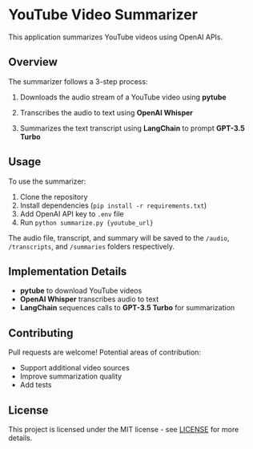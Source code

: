 # YouTube Video Summarizer

This application summarizes YouTube videos using OpenAI APIs.

## Overview

The summarizer follows a 3-step process:

1. Downloads the audio stream of a YouTube video using **pytube**

2. Transcribes the audio to text using **OpenAI Whisper**

3. Summarizes the text transcript using **LangChain** to prompt **GPT-3.5 Turbo**

## Usage

To use the summarizer:

1. Clone the repository
2. Install dependencies (`pip install -r requirements.txt`)
3. Add OpenAI API key to `.env` file
4. Run `python summarize.py {youtube_url}`

The audio file, transcript, and summary will be saved to the `/audio`, `/transcripts`, and `/summaries` folders respectively.

## Implementation Details

- **pytube** to download YouTube videos
- **OpenAI Whisper** transcribes audio to text
- **LangChain** sequences calls to **GPT-3.5 Turbo** for summarization

## Contributing

Pull requests are welcome! Potential areas of contribution:

- Support additional video sources
- Improve summarization quality
- Add tests

## License

This project is licensed under the MIT license - see [LICENSE](LICENSE) for more details.